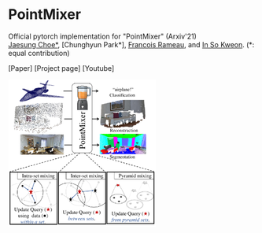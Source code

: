 # PointMixer

Official pytorch implementation for "PointMixer" (Arxiv'21)  
[Jaesung Choe*](https://sites.google.com/view/jaesungchoe), [Chunghyun Park*], [Francois Rameau](https://rameau-fr.github.io/), and [In So Kweon](https://rcv.kaist.ac.kr). (*: equal contribution)

[Paper] [Project page] [Youtube]  

<img src="./etc/teaser.jpg" width="300" height="300"> 
